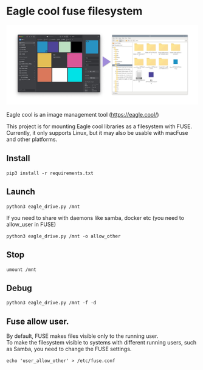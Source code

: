 # Eagle cool fuse filesystem

![Eagle cool fuse filesystem](img/header.jpg "Eagle cool fuse filesystem")


Eagle cool is an image management tool (https://eagle.cool/)

This project is for mounting Eagle cool libraries as a filesystem with FUSE.<br>
Currently, it only supports Linux, but it may also be usable with macFuse and other platforms.

## Install

```
pip3 install -r requirements.txt
```

## Launch

```
python3 eagle_drive.py /mnt
```

If you need to share with daemons like samba, docker etc (you need to allow_user in FUSE)

```
python3 eagle_drive.py /mnt -o allow_other
```

## Stop

```
umount /mnt
```

## Debug

```
python3 eagle_drive.py /mnt -f -d
```

## Fuse allow user.

By default, FUSE makes files visible only to the running user.<br>
To make the filesystem visible to systems with different running users, such as Samba, you need to change the FUSE settings.

```
echo 'user_allow_other' > /etc/fuse.conf
```